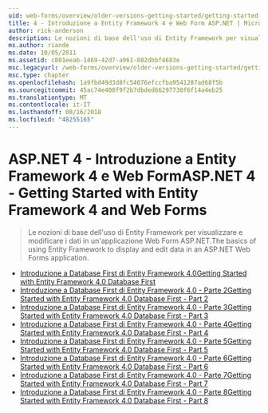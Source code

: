 ```yaml
---
uid: web-forms/overview/older-versions-getting-started/getting-started-with-ef/index
title: 4 - Introduzione a Entity Framework 4 e Web Form ASP.NET | Microsoft Docs
author: rick-anderson
description: Le nozioni di base dell'uso di Entity Framework per visualizzare e modificare i dati in un'applicazione Web Form ASP.NET.
ms.author: riande
ms.date: 10/05/2011
ms.assetid: c801eeab-1469-42d7-a961-082dbbf4683e
msc.legacyurl: /web-forms/overview/older-versions-getting-started/getting-started-with-ef
msc.type: chapter
ms.openlocfilehash: 1a9fbd49d3d8fc54076efccfba9541287ad68f5b
ms.sourcegitcommit: 45ac74e400f9f2b7dbded66297730f6f14a4eb25
ms.translationtype: MT
ms.contentlocale: it-IT
ms.lasthandoff: 08/16/2018
ms.locfileid: "48255165"
---
```

<a name="aspnet-4---getting-started-with-entity-framework-4-and-web-forms"></a><span data-ttu-id="737b1-103">ASP.NET 4 - Introduzione a Entity Framework 4 e Web Form</span><span class="sxs-lookup"><span data-stu-id="737b1-103">ASP.NET 4 - Getting Started with Entity Framework 4 and Web Forms</span></span>
====================
> <span data-ttu-id="737b1-104">Le nozioni di base dell'uso di Entity Framework per visualizzare e modificare i dati in un'applicazione Web Form ASP.NET.</span><span class="sxs-lookup"><span data-stu-id="737b1-104">The basics of using Entity Framework to display and edit data in an ASP.NET Web Forms application.</span></span>


- [<span data-ttu-id="737b1-105">Introduzione a Database First di Entity Framework 4.0</span><span class="sxs-lookup"><span data-stu-id="737b1-105">Getting Started with Entity Framework 4.0 Database First</span></span>](the-entity-framework-and-aspnet-getting-started-part-1.md)
- [<span data-ttu-id="737b1-106">Introduzione a Database First di Entity Framework 4.0 - Parte 2</span><span class="sxs-lookup"><span data-stu-id="737b1-106">Getting Started with Entity Framework 4.0 Database First - Part 2</span></span>](the-entity-framework-and-aspnet-getting-started-part-2.md)
- [<span data-ttu-id="737b1-107">Introduzione a Database First di Entity Framework 4.0 - Parte 3</span><span class="sxs-lookup"><span data-stu-id="737b1-107">Getting Started with Entity Framework 4.0 Database First - Part 3</span></span>](the-entity-framework-and-aspnet-getting-started-part-3.md)
- [<span data-ttu-id="737b1-108">Introduzione a Database First di Entity Framework 4.0 - Parte 4</span><span class="sxs-lookup"><span data-stu-id="737b1-108">Getting Started with Entity Framework 4.0 Database First - Part 4</span></span>](the-entity-framework-and-aspnet-getting-started-part-4.md)
- [<span data-ttu-id="737b1-109">Introduzione a Database First di Entity Framework 4.0 - Parte 5</span><span class="sxs-lookup"><span data-stu-id="737b1-109">Getting Started with Entity Framework 4.0 Database First - Part 5</span></span>](the-entity-framework-and-aspnet-getting-started-part-5.md)
- [<span data-ttu-id="737b1-110">Introduzione a Database First di Entity Framework 4.0 - Parte 6</span><span class="sxs-lookup"><span data-stu-id="737b1-110">Getting Started with Entity Framework 4.0 Database First - Part 6</span></span>](the-entity-framework-and-aspnet-getting-started-part-6.md)
- [<span data-ttu-id="737b1-111">Introduzione a Database First di Entity Framework 4.0 - Parte 7</span><span class="sxs-lookup"><span data-stu-id="737b1-111">Getting Started with Entity Framework 4.0 Database First - Part 7</span></span>](the-entity-framework-and-aspnet-getting-started-part-7.md)
- [<span data-ttu-id="737b1-112">Introduzione a Database First di Entity Framework 4.0 - Parte 8</span><span class="sxs-lookup"><span data-stu-id="737b1-112">Getting Started with Entity Framework 4.0 Database First - Part 8</span></span>](the-entity-framework-and-aspnet-getting-started-part-8.md)
